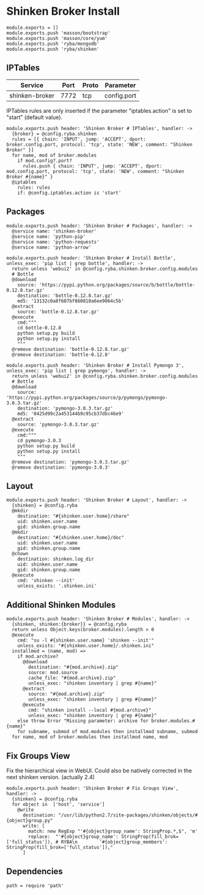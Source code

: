 
# Shinken Broker Install

    module.exports = []
    module.exports.push 'masson/bootstrap'
    module.exports.push 'masson/core/yum'
    module.exports.push 'ryba/mongodb'
    module.exports.push 'ryba/shinken'

## IPTables

| Service           | Port  | Proto | Parameter       |
|-------------------|-------|-------|-----------------|
|  shinken-broker   | 7772  |  tcp  |   config.port   |

IPTables rules are only inserted if the parameter "iptables.action" is set to
"start" (default value).

    module.exports.push header: 'Shinken Broker # IPTables', handler: ->
      {broker} = @config.ryba.shinken
      rules = [{ chain: 'INPUT', jump: 'ACCEPT', dport: broker.config.port, protocol: 'tcp', state: 'NEW', comment: "Shinken Broker" }]
      for name, mod of broker.modules
        if mod.config?.port?
          rules.push { chain: 'INPUT', jump: 'ACCEPT', dport: mod.config.port, protocol: 'tcp', state: 'NEW', comment: "Shinken Broker #{name}" }
      @iptables
        rules: rules
        if: @config.iptables.action is 'start'

## Packages

    module.exports.push header: 'Shinken Broker # Packages', handler: ->
      @service name: 'shinken-broker'
      @service name: 'python-pip'
      @service name: 'python-requests'
      @service name: 'python-arrow'

    module.exports.push header: 'Shinken Broker # Install Bottle', unless_exec: 'pip list | grep bottle', handler: ->
      return unless 'webui2' in @config.ryba.shinken.broker.config.modules
      # Bottle
      @download
        source: 'https://pypi.python.org/packages/source/b/bottle/bottle-0.12.8.tar.gz'
        destination: 'bottle-0.12.8.tar.gz'
        md5: '13132c0a8f607bf860810a6ee9064c5b'
      @extract
        source: 'bottle-0.12.8.tar.gz'
      @execute
        cmd:"""
        cd bottle-0.12.8
        python setup.py build
        python setup.py install
        """
      @remove destination: 'bottle-0.12.8.tar.gz'
      @remove destination: 'bottle-0.12.8'

    module.exports.push header: 'Shinken Broker # Install Pymongo 3', unless_exec: 'pip list | grep pymongo', handler: ->
      return unless 'webui2' in @config.ryba.shinken.broker.config.modules
      # Bottle
      @download
        source: 'https://pypi.python.org/packages/source/p/pymongo/pymongo-3.0.3.tar.gz'
        destination: 'pymongo-3.0.3.tar.gz'
        md5: '0425d99c2a453144b9c95cb37dbc46e9'
      @extract
        source: 'pymongo-3.0.3.tar.gz'
      @execute
        cmd:"""
        cd pymongo-3.0.3
        python setup.py build
        python setup.py install
        """
      @remove destination: 'pymongo-3.0.3.tar.gz'
      @remove destination: 'pymongo-3.0.3'

## Layout

    module.exports.push header: 'Shinken Broker # Layout', handler: ->
      {shinken} = @config.ryba
      @mkdir
        destination: "#{shinken.user.home}/share"
        uid: shinken.user.name
        gid: shinken.group.name
      @mkdir
        destination: "#{shinken.user.home}/doc"
        uid: shinken.user.name
        gid: shinken.group.name
      @chown
        destination: shinken.log_dir
        uid: shinken.user.name
        gid: shinken.group.name
      @execute
        cmd: 'shinken --init'
        unless_exists: '.shinken.ini'

## Additional Shinken Modules

    module.exports.push header: 'Shinken Broker # Modules', handler: ->
      {shinken, shinken:{broker}} = @config.ryba
      return unless Object.keys(broker.modules).length > 0
      @execute
        cmd: "su -l #{shinken.user.name} 'shinken --init'"
        unless_exists: "#{shinken.user.home}/.shinken.ini"
      installmod = (name, mod) =>  
        if mod.archive?
          @download
            destination: "#{mod.archive}.zip"
            source: mod.source
            cache_file: "#{mod.archive}.zip"
            unless_exec: "shinken inventory | grep #{name}"
          @extract
            source: "#{mod.archive}.zip"
            unless_exec: "shinken inventory | grep #{name}"
          @execute
            cmd: "shinken install --local #{mod.archive}"
            unless_exec: "shinken inventory | grep #{name}"
        else throw Error "Missing parameter: archive for broker.modules.#{name}"
        for subname, submod of mod.modules then installmod subname, submod
      for name, mod of broker.modules then installmod name, mod

## Fix Groups View

Fix the hierarchical view in WebUI.
Could also be natively corrected in the next shinken version. (actually 2.4)

    module.exports.push header: 'Shinken Broker # Fix Groups View', handler: ->
      {shinken} = @config.ryba
      for object in  ['host', 'service']
        @write
          destination: "/usr/lib/python2.7/site-packages/shinken/objects/#{object}group.py"
          write: [
            match: new RegExp "'#{object}group_name': StringProp.*,$", 'm'
            replace:  "'#{object}group_name': StringProp(fill_brok=['full_status']), # RYBA\n        '#{object}group_members': StringProp(fill_brok=['full_status']),"
          ]

## Dependencies

    path = require 'path'
